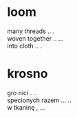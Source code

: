 # loom

many threads .. .  
woven together .. ...  
into cloth .. .  

# krosno

gro nici . ..  
specionych razem ... ..  
w tkaninę , ...  